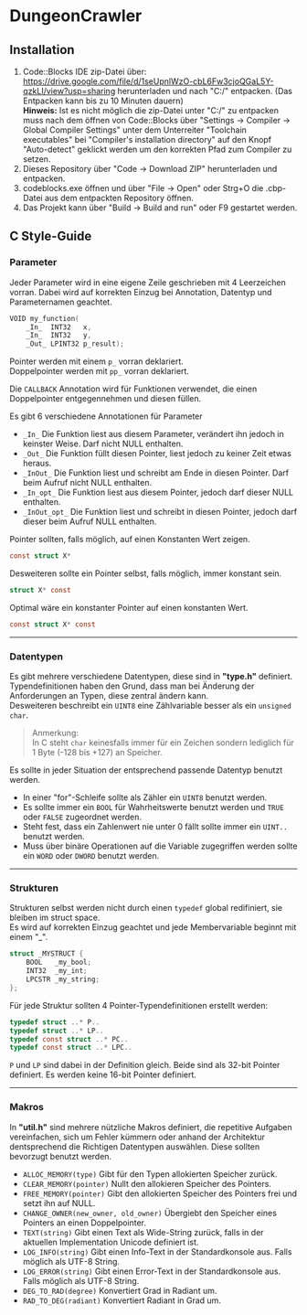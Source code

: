 # DungeonCrawler 

## Installation
1. Code::Blocks IDE zip-Datei über: https://drive.google.com/file/d/1seUpnlWzO-cbL6Fw3cjoQGaL5Y-qzkLI/view?usp=sharing herunterladen und nach "C:/" entpacken. (Das Entpacken kann bis zu 10 Minuten dauern)  
**Hinweis:** Ist es nicht möglich die zip-Datei unter "C:/" zu entpacken muss nach dem öffnen von Code::Blocks über "Settings -> Compiler -> Global Compiler Settings" unter dem Unterreiter "Toolchain executables" bei "Compiler's installation directory" auf den Knopf "Auto-detect" geklickt werden um den korrekten Pfad zum Compiler zu setzen.
2. Dieses Repository über "Code -> Download ZIP" herunterladen und entpacken.
3. codeblocks.exe öffnen und über "File -> Open" oder Strg+O die .cbp-Datei aus dem entpackten Repository öffnen.
4. Das Projekt kann über "Build -> Build and run" oder F9 gestartet werden.

## C Style-Guide
### Parameter
Jeder Parameter wird in eine eigene Zeile geschrieben mit 4 Leerzeichen vorran. Dabei wird auf korrekten Einzug bei Annotation, Datentyp und Parameternamen geachtet.  
```C
VOID my_function(
    _In_  INT32   x,
    _In_  INT32   y,
    _Out_ LPINT32 p_result);
```
Pointer werden mit einem `p_` vorran deklariert.  
Doppelpointer werden mit `pp_` vorran deklariert.

Die `CALLBACK` Annotation wird für Funktionen verwendet, die einen Doppelpointer entgegennehmen und diesen füllen.

Es gibt 6 verschiedene Annotationen für Parameter
* `_In_` Die Funktion liest aus diesem Parameter, verändert ihn jedoch in keinster Weise. Darf nicht NULL enthalten.
* `_Out_` Die Funktion füllt diesen Pointer, liest jedoch zu keiner Zeit etwas heraus.
* `_InOut_` Die Funktion liest und schreibt am Ende in diesen Pointer. Darf beim Aufruf nicht NULL enthalten.
* `_In_opt_` Die Funktion liest aus diesem Pointer, jedoch darf dieser NULL enthalten.
* `_InOut_opt_` Die Funktion liest und schreibt in diesen Pointer, jedoch darf dieser beim Aufruf NULL enthalten.

Pointer sollten, falls möglich, auf einen Konstanten Wert zeigen.
```C
const struct X*
```  

Desweiteren sollte ein Pointer selbst, falls möglich, immer konstant sein.
```C
struct X* const
```

Optimal wäre ein konstanter Pointer auf einen konstanten Wert.
```C
const struct X* const
```

---
### Datentypen
Es gibt mehrere verschiedene Datentypen, diese sind in **"type.h"** definiert.  
Typendefinitionen haben den Grund, dass man bei Änderung der Anforderungen an Typen, diese zentral ändern kann.  
Desweiteren beschreibt ein `UINT8` eine Zählvariable besser als ein `unsigned char`.  
> Anmerkung:  
> In C steht `char` keinesfalls immer für ein Zeichen sondern lediglich für 1 Byte (-128 bis +127) an Speicher.  

Es sollte in jeder Situation der entsprechend passende Datentyp benutzt werden.  
* In einer "for"-Schleife sollte als Zähler ein `UINT8` benutzt werden.
* Es sollte immer ein `BOOL` für Wahrheitswerte benutzt werden und `TRUE` oder `FALSE` zugeordnet werden.
* Steht fest, dass ein Zahlenwert nie unter 0 fällt sollte immer ein `UINT..` benutzt werden.
* Muss über binäre Operationen auf die Variable zugegriffen werden sollte ein `WORD` oder `DWORD` benutzt werden.

---
### Strukturen
Strukturen selbst werden nicht durch einen `typedef` global redifiniert, sie bleiben im struct space.  
Es wird auf korrekten Einzug geachtet und jede Membervariable beginnt mit einem "_".
```C
struct _MYSTRUCT {
    BOOL   _my_bool;
    INT32  _my_int;
    LPCSTR _my_string;
};
```
Für jede Struktur sollten 4 Pointer-Typendefinitionen erstellt werden:
```C
typedef struct ..* P..
typedef struct ..* LP..
typedef const struct ..* PC..
typedef const struct ..* LPC..  
```
`P` und `LP` sind dabei in der Definition gleich. Beide sind als 32-bit Pointer definiert. Es werden keine 16-bit Pointer definiert.

---
### Makros
In **"util.h"** sind mehrere nützliche Makros definiert, die repetitive Aufgaben vereinfachen, sich um Fehler kümmern oder anhand der Architektur dentsprechend die Richtigen Datentypen auswählen. Diese sollten bevorzugt benutzt werden.  
* `ALLOC_MEMORY(type)` Gibt für den Typen allokierten Speicher zurück.
* `CLEAR_MEMORY(pointer)` Nullt den allokieren Speicher des Pointers.
* `FREE_MEMORY(pointer)` Gibt den allokierten Speicher des Pointers frei und setzt ihn auf NULL.
* `CHANGE_OWNER(new_owner, old_owner)` Übergiebt den Speicher eines Pointers an einen Doppelpointer.
* `TEXT(string)` Gibt einen Text als Wide-String zurück, falls in der aktuellen Implementation Unicode definiert ist.
* `LOG_INFO(string)` Gibt einen Info-Text in der Standardkonsole aus. Falls möglich als UTF-8 String.
* `LOG_ERROR(string)` Gibt einen Error-Text in der Standardkonsole aus. Falls möglich als UTF-8 String.
* `DEG_TO_RAD(degree)` Konvertiert Grad in Radiant um.
* `RAD_TO_DEG(radiant)` Konvertiert Radiant in Grad um.
